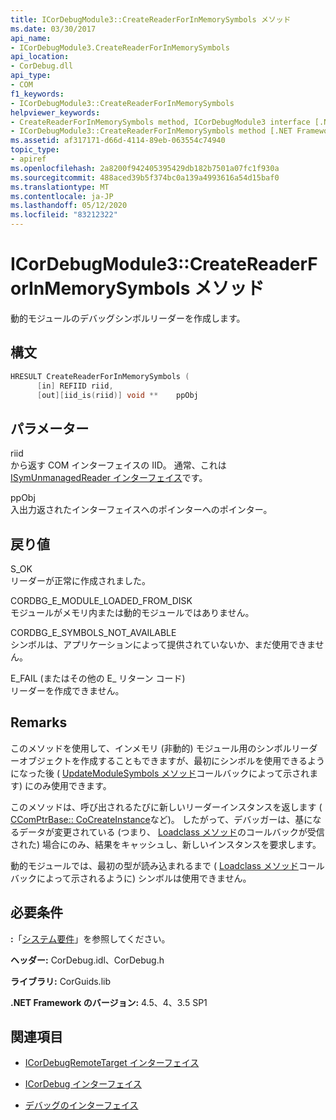```yaml
---
title: ICorDebugModule3::CreateReaderForInMemorySymbols メソッド
ms.date: 03/30/2017
api_name:
- ICorDebugModule3.CreateReaderForInMemorySymbols
api_location:
- CorDebug.dll
api_type:
- COM
f1_keywords:
- ICorDebugModule3::CreateReaderForInMemorySymbols
helpviewer_keywords:
- CreateReaderForInMemorySymbols method, ICorDebugModule3 interface [.NET Framework debugging]
- ICorDebugModule3::CreateReaderForInMemorySymbols method [.NET Framework debugging]
ms.assetid: af317171-d66d-4114-89eb-063554c74940
topic_type:
- apiref
ms.openlocfilehash: 2a8200f942405395429db182b7501a07fc1f930a
ms.sourcegitcommit: 488aced39b5f374bc0a139a4993616a54d15baf0
ms.translationtype: MT
ms.contentlocale: ja-JP
ms.lasthandoff: 05/12/2020
ms.locfileid: "83212322"
---
```

# <a name="icordebugmodule3createreaderforinmemorysymbols-method"></a>ICorDebugModule3::CreateReaderForInMemorySymbols メソッド
動的モジュールのデバッグシンボルリーダーを作成します。  
  
## <a name="syntax"></a>構文  
  
```cpp  
HRESULT CreateReaderForInMemorySymbols (  
      [in] REFIID riid,  
      [out][iid_is(riid)] void **    ppObj  
```  
  
## <a name="parameters"></a>パラメーター  
 riid  
 から返す COM インターフェイスの IID。 通常、これは[ISymUnmanagedReader インターフェイス](../diagnostics/isymunmanagedreader-interface.md)です。  
  
 ppObj  
 入出力返されたインターフェイスへのポインターへのポインター。  
  
## <a name="return-value"></a>戻り値  
 S_OK  
 リーダーが正常に作成されました。  
  
 CORDBG_E_MODULE_LOADED_FROM_DISK  
 モジュールがメモリ内または動的モジュールではありません。  
  
 CORDBG_E_SYMBOLS_NOT_AVAILABLE  
 シンボルは、アプリケーションによって提供されていないか、まだ使用できません。  
  
 E_FAIL (またはその他の E_ リターン コード)  
 リーダーを作成できません。  
  
## <a name="remarks"></a>Remarks  
 このメソッドを使用して、インメモリ (非動的) モジュール用のシンボルリーダーオブジェクトを作成することもできますが、最初にシンボルを使用できるようになった後 ( [UpdateModuleSymbols メソッド](icordebugmanagedcallback-updatemodulesymbols-method.md)コールバックによって示されます) にのみ使用できます。  
  
 このメソッドは、呼び出されるたびに新しいリーダーインスタンスを返します ( [CComPtrBase:: CoCreateInstance](/cpp/atl/reference/ccomptrbase-class#cocreateinstance)など)。 したがって、デバッガーは、基になるデータが変更されている (つまり、 [Loadclass メソッド](icordebugmanagedcallback-loadclass-method.md)のコールバックが受信された) 場合にのみ、結果をキャッシュし、新しいインスタンスを要求します。  
  
 動的モジュールでは、最初の型が読み込まれるまで ( [Loadclass メソッド](icordebugmanagedcallback-loadclass-method.md)コールバックによって示されるように) シンボルは使用できません。  
  
## <a name="requirements"></a>必要条件  
 **:**「[システム要件](../../get-started/system-requirements.md)」を参照してください。  
  
 **ヘッダー:** CorDebug.idl、CorDebug.h  
  
 **ライブラリ:** CorGuids.lib  
  
 **.NET Framework のバージョン:** 4.5、4、3.5 SP1  
  
## <a name="see-also"></a>関連項目

- [ICorDebugRemoteTarget インターフェイス](icordebugremotetarget-interface.md)
- [ICorDebug インターフェイス](icordebug-interface.md)

- [デバッグのインターフェイス](debugging-interfaces.md)
